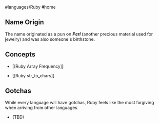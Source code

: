 #languages/Ruby #home 

## Name Origin
The name originated as a pun on ***Perl*** (another precious material used for jewelry) and was also someone's birthstone.
## Concepts
- [[Ruby Array Frequency]]
* [[Ruby str_to_chars]]
## Gotchas
While every language will have gotchas, Ruby feels like the most forgiving when arriving from other languages.
- (TBD)